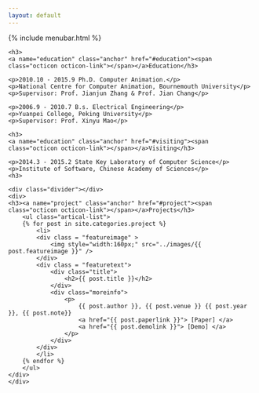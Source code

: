 ```yaml
---
layout: default
---
```

<div class="index-content home">
    <div class="section">
        {% include menubar.html %}
	<div class="divider"></div>

	<h3>
	<a name="education" class="anchor" href="#education"><span class="octicon octicon-link"></span></a>Education</h3>

	<p>2010.10 - 2015.9 Ph.D. Computer Animation.</p>
	<p>National Centre for Computer Animation, Bournemouth University</p>
	<p>Supervisor: Prof. Jianjun Zhang & Prof. Jian Chang</p>

	<p>2006.9 - 2010.7 B.s. Electrical Engineering</p>
	<p>Yuanpei College, Peking University</p>
	<p>Supervisor: Prof. Xinyu Mao</p>

	<h3>
	<a name="education" class="anchor" href="#visiting"><span class="octicon octicon-link"></span></a>Visiting</h3>

	<p>2014.3 - 2015.2 State Key Laboratory of Computer Science</p>
	<p>Institute of Software, Chinese Academy of Sciences</p>
	<h3>

	<div class="divider"></div>
	<div>
	<h3><a name="project" class="anchor" href="#project"><span class="octicon octicon-link"></span></a>Projects</h3>
		<ul class="artical-list">
		{% for post in site.categories.project %}
		    <li>
			<div class = "featureimage" >
				<img style="width:160px;" src="../images/{{ post.featureimage }}" /> 
			</div>
			<div class = "featuretext">
				<div class="title">
				   	<h2>{{ post.title }}</h2>
				</div>
				<div class="moreinfo">
					<p>
						{{ post.author }}, {{ post.venue }} {{ post.year }}, {{ post.note}}
						<a href="{{ post.paperlink }}"> [Paper] </a>
						<a href="{{ post.demolink }}"> [Demo] </a>
					</p>
				</div>
			</div>		
		    </li>
		{% endfor %}
		</ul>
	</div>
    </div>
